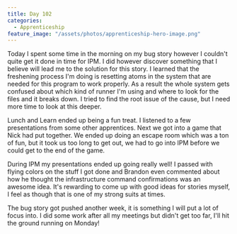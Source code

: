 ```yaml
---
title: Day 102
categories:
  - Apprenticeship
feature_image: "/assets/photos/apprenticeship-hero-image.png"
---
```


Today I spent some time in the morning on my bug story however I couldn't quite get it done in
time for IPM. I did however discover something that I believe will lead me to the solution for this
story. I learned that the freshening process I'm doing is resetting atoms in the system that are needed
for this program to work properly. As a result the whole system gets confused about which kind of
runner I'm using and where to look for the files and it breaks down. I tried to find the root
issue of the cause, but I need more time to look at this deeper.

Lunch and Learn ended up being a fun treat. I listened to a few presentations from some other
apprentices. Next we got into a game that Nick had put together. We ended up doing an escape room
which was a ton of fun, but it took us too long to get out, we had to go into IPM before we could get
to the end of the game.

During IPM my presentations ended up going really well! I passed with flying colors on the stuff
I got done and Brandon even commented about how he thought the infrastructure command confirmations
was an awesome idea. It's rewarding to come up with good ideas for stories myself, I feel as though
that is one of my strong suits at times.

The bug story got pushed another week, it is something I will put a lot of focus into. I did some
work after all my meetings but didn't get too far, I'll hit the ground running on Monday!